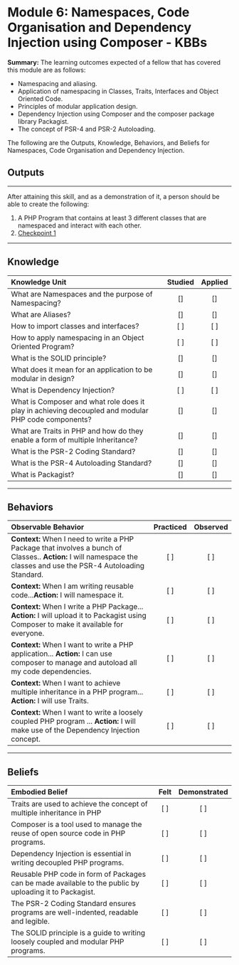 # Module 6:  Namespaces, Code Organisation and Dependency Injection using Composer - KBBs

**Summary:**
The learning outcomes expected of a fellow that has covered this module are as follows:
- Namespacing and aliasing.
- Application of namespacing in Classes, Traits, Interfaces and Object Oriented Code.
- Principles of modular application design.
- Dependency Injection using Composer and the composer package library Packagist.
- The concept of PSR-4 and PSR-2 Autoloading.

The following are the Outputs, Knowledge, Behaviors, and Beliefs for Namespaces, Code Organisation and Dependency Injection.

## **Outputs**
----------
After attaining this skill, and as a demonstration of it, a person should be able to create the following:

1. A PHP Program that contains at least 3 different classes that are namespaced and interact with each other.
2. [Checkpoint 1](https://docs.google.com/document/d/1vRZsAI8BJTq8t0-ewZvtxyT9PviY2LtvSqzlfM00jPY)


----------
## **Knowledge**


| Knowledge Unit   |      Studied      | Applied |
|:-------------|:------------------:|:--------:|
| What are Namespaces and the purpose of Namespacing? | [] | [] |
| What are Aliases? | [] | [] |
| How to import classes and interfaces? | [ ] | [ ] |
| How to apply namespacing in an Object Oriented Program? | [ ] | [ ] |
| What is the SOLID principle? | [] | [] |
| What does it mean for an application to be modular in design?| [] | [] |
| What is Dependency Injection?  | [ ] | [ ] |
| What is Composer and what role does it play in achieving decoupled and modular PHP code components? | [] | [] |
| What are Traits in PHP and how do they enable a form of multiple Inheritance?| [] | [] |
| What is the PSR-2 Coding Standard? | [] | [] |
| What is the PSR-4 Autoloading Standard? | [] | [] |
| What is Packagist?| [] | [] |



----------


## **Behaviors**

| Observable Behavior   |      Practiced      | Observed |
|:-------------|:------------------:|:--------:|
| **Context:** When I need to write a PHP Package that involves a bunch of Classes.. **Action:**  I will namespace the classes and use the PSR-4 Autoloading Standard.| [ ] | [ ]  |
| **Context:**  When I am writing reusable code...**Action:** I will namespace it.|   [ ]   |   [ ] |
| **Context:** When I write a PHP Package... **Action:**  I will upload it to Packagist using Composer to make it available for everyone. |   [ ]   |   [ ] |
| **Context:** When I want to write a PHP application... **Action:**  I can use composer to manage and autoload all my code dependencies. |   [ ]   |   [ ] |
| **Context:** When I want to achieve multiple inheritance in a PHP program... **Action:**  I will use Traits. |   [ ]   |   [ ] |
| **Context:** When I want to write a loosely coupled PHP program ... **Action:**  I will make use of the Dependency Injection concept. |   [ ]   |   [ ] |



----------


## **Beliefs**


| Embodied Belief   |      Felt      | Demonstrated |
|:-------------|:------------------:|:--------:|
| Traits are used to achieve the concept of multiple inheritance in PHP| [ ] | [ ]  |
| Composer is a tool used to manage the reuse of open source code in PHP programs. |   [ ]   |   [ ] |
| Dependency Injection is essential in writing decoupled PHP programs. |   [ ]   |   [ ] |
| Reusable PHP code in form of Packages can be made available to the public by uploading it to Packagist. |   [ ]   |   [ ] |
| The PSR-2 Coding Standard ensures programs are well-indented, readable and legible. |   [ ]   |   [ ] |
| The SOLID principle is a guide to writing loosely coupled and modular PHP programs. |   [ ]   |   [ ] |


